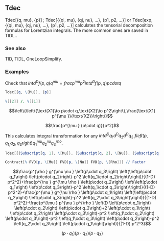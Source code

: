 ##  Tdec 

Tdec[{q, mu}, {p}] ; Tdec[{{qi, mu}, {qj, nu}, ...}, {p1, p2, ...}] or Tdec[exp, {{qi, mu}, {qj, nu}, ...}, {p1, p2, ...}] calculates the tensorial decomposition formulas for Lorentzian integrals. The more common ones are saved in TIDL..

###  See also 

TID, TIDL, OneLoopSimplify.

###  Examples 

Check that $int d^Df(p,q)q^{mu }= frac{p^{mu }}{p^2}int d^Df(p,q)pcdot q$

```mathematica
Tdec[{q, \[Mu]}, {p}] 
 
%[[2]] /. %[[1]]
```

$$\left\{\left\{\text{X1}\to p\cdot q,\text{X2}\to p^2\right\},\frac{\text{X1} p^{\mu }}{\text{X2}}\right\}$$

$$\frac{p^{\mu } (p\cdot q)}{p^2}$$

This calculates integral transformation for any $int d^Dq_1d^Dq_2d^Dq_3$ $fleft(p,q_{1,}q_2,q_3right) q_1^{mu }q_2^{nu }q_3^{rho }$.

```mathematica
Tdec[{{Subscript[q, 1], \[Mu]}, {Subscript[q, 2], \[Nu]}, {Subscript[q, 3], \[Rho]}}, {p}, List -> False] 
 
Contract[% FVD[p, \[Mu]] FVD[p, \[Nu]] FVD[p, \[Rho]]] // Factor
```

$$\frac{p^{\rho } g^{\mu \nu } \left(p\cdot q_3\right) \left(\left(p\cdot q_1\right) \left(p\cdot q_2\right)-p^2 \left(q_1\cdot q_2\right)\right)}{(1-D) p^2^2}+\frac{p^{\nu } g^{\mu \rho } \left(p\cdot q_2\right) \left(\left(p\cdot q_1\right) \left(p\cdot q_3\right)-p^2 \left(q_1\cdot q_3\right)\right)}{(1-D) p^2^2}+\frac{p^{\mu } g^{\nu \rho } \left(p\cdot q_1\right) \left(\left(p\cdot q_2\right) \left(p\cdot q_3\right)-p^2 \left(q_2\cdot q_3\right)\right)}{(1-D) p^2^2}-\frac{p^{\mu } p^{\nu } p^{\rho } \left(D \left(p\cdot q_1\right) \left(p\cdot q_2\right) \left(p\cdot q_3\right)+2 \left(p\cdot q_1\right) \left(p\cdot q_2\right) \left(p\cdot q_3\right)-p^2 \left(q_1\cdot q_2\right) \left(p\cdot q_3\right)-p^2 \left(q_1\cdot q_3\right) \left(p\cdot q_2\right)-p^2 \left(q_2\cdot q_3\right) \left(p\cdot q_1\right)\right)}{(1-D) p^2^3}$$

$$\left(p\cdot q_1\right) \left(p\cdot q_2\right) \left(p\cdot q_3\right)$$